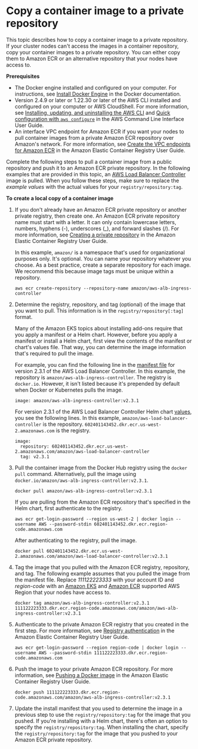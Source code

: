 # Copy a container image to a private repository<a name="copy-image-to-private-repository"></a>

This topic describes how to copy a container image to a private repository\. If your cluster nodes can't access the images in a container repository, copy your container images to a private repository\. You can either copy them to Amazon ECR or an alternative repository that your nodes have access to\.

**Prerequisites**
+ The Docker engine installed and configured on your computer\. For instructions, see [Install Docker Engine](https://docs.docker.com/engine/install/) in the Docker documentation\.
+ Version 2\.4\.9 or later or 1\.22\.30 or later of the AWS CLI installed and configured on your computer or AWS CloudShell\. For more information, see [Installing, updating, and uninstalling the AWS CLI](https://docs.aws.amazon.com/cli/latest/userguide/cli-chap-install.html) and [Quick configuration with `aws configure`](https://docs.aws.amazon.com/cli/latest/userguide/cli-configure-quickstart.html#cli-configure-quickstart-config) in the AWS Command Line Interface User Guide\.
+ An interface VPC endpoint for Amazon ECR if you want your nodes to pull container images from a private Amazon ECR repository over Amazon's network\. For more information, see [Create the VPC endpoints for Amazon ECR](https://docs.aws.amazon.com/AmazonECR/latest/userguide/vpc-endpoints.html#ecr-setting-up-vpc-create) in the Amazon Elastic Container Registry User Guide\.

Complete the following steps to pull a container image from a public repository and push it to an Amazon ECR private repository\. In the following examples that are provided in this topic, an [AWS Load Balancer Controller](aws-load-balancer-controller.md) image is pulled\. When you follow these steps, make sure to replace the *example values* with the actual values for your `registry/repository:tag`\. 

**To create a local copy of a container image**

1. If you don't already have an Amazon ECR private repository or another private registry, then create one\. An Amazon ECR private repository name must start with a letter\. It can only contain lowercase letters, numbers, hyphens \(\-\), underscores \(\_\), and forward slashes \(/\)\. For more information, see [Creating a private repository](https://docs.aws.amazon.com/AmazonECR/latest/userguide/repository-create.html) in the Amazon Elastic Container Registry User Guide\. 

   In this example, `amazon/` is a namespace that's used for organizational purposes only\. It's optional\. You can name your repository whatever you choose\. As a best practice, create a separate repository for each image\. We recommend this because image tags must be unique within a repository\.

   ```
   aws ecr create-repository --repository-name amazon/aws-alb-ingress-controller
   ```

1. Determine the registry, repository, and tag \(optional\) of the image that you want to pull\. This information is in the `registry/repository[:tag]` format\.

   Many of the Amazon EKS topics about installing add\-ons require that you apply a manifest or a Helm chart\. However, before you apply a manifest or install a Helm chart, first view the contents of the manifest or chart's values file\. That way, you can determine the image information that's required to pull the image\.

   For example, you can find the following line in the [manifest file](https://github.com/kubernetes-sigs/aws-load-balancer-controller/releases/download/v2.3.1/v2_3_1_full.yaml) for version 2\.3\.1 of the AWS Load Balancer Controller\. In this example, the repository is `amazon/aws-alb-ingress-controller`\. The registry is `docker.io`\. However, it isn't listed because it's prepended by default when Docker or Kubernetes pulls the image\.

   ```
   image: amazon/aws-alb-ingress-controller:v2.3.1
   ```

   For version 2\.3\.1 of the AWS Load Balancer Controller Helm chart [values](https://github.com/aws/eks-charts/blob/master/stable/aws-load-balancer-controller/values.yaml), you see the following lines\. In this example, `amazon/aws-load-balancer-controller` is the repository\. `602401143452.dkr.ecr.us-west-2.amazonaws.com` is the registry\.

   ```
   image:
     repository: 602401143452.dkr.ecr.us-west-2.amazonaws.com/amazon/aws-load-balancer-controller
     tag: v2.3.1
   ```

1. Pull the container image from the Docker Hub registry using the `docker pull` command\. Alternatively, pull the image using `docker.io/amazon/aws-alb-ingress-controller:v2.3.1`\.

   ```
   docker pull amazon/aws-alb-ingress-controller:v2.3.1
   ```

   If you are pulling from the Amazon ECR repository that's specified in the Helm chart, first authenticate to the registry\.

   ```
   aws ecr get-login-password --region us-west-2 | docker login --username AWS --password-stdin 602401143452.dkr.ecr.region-code.amazonaws.com
   ```

   After authenticating to the registry, pull the image\.

   ```
   docker pull 602401143452.dkr.ecr.us-west-2.amazonaws.com/amazon/aws-load-balancer-controller:v2.3.1
   ```

1. Tag the image that you pulled with the Amazon ECR registry, repository, and tag\. The following example assumes that you pulled the image from the manifest file\. Replace *111122223333* with your account ID and *region\-code* with an [Amazon EKS](https://docs.aws.amazon.com/general/latest/gr/eks.html) and [Amazon ECR](https://docs.aws.amazon.com/general/latest/gr/ecr.html) supported AWS Region that your nodes have access to\.

   ```
   docker tag amazon/aws-alb-ingress-controller:v2.3.1 111122223333.dkr.ecr.region-code.amazonaws.com/amazon/aws-alb-ingress-controller:v2.3.1
   ```

1. Authenticate to the private Amazon ECR registry that you created in the first step\. For more information, see [Registry authentication](https://docs.aws.amazon.com/AmazonECR/latest/userguide/Registries.html#registry_auth) in the Amazon Elastic Container Registry User Guide\.

   ```
   aws ecr get-login-password --region region-code | docker login --username AWS --password-stdin 111122223333.dkr.ecr.region-code.amazonaws.com
   ```

1. Push the image to your private Amazon ECR repository\. For more information, see [Pushing a Docker image](https://docs.aws.amazon.com/AmazonECR/latest/userguide/docker-push-ecr-image.html) in the Amazon Elastic Container Registry User Guide\.

   ```
   docker push 111122223333.dkr.ecr.region-code.amazonaws.com/amazon/aws-alb-ingress-controller:v2.3.1
   ```

1. Update the install manifest that you used to determine the image in a previous step to use the `registry/repository:tag` for the image that you pushed\. If you're installing with a Helm chart, there's often an option to specify the `registry/repository:tag`\. When installing the chart, specify the `registry/repository:tag` for the image that you pushed to your Amazon ECR private repository\.